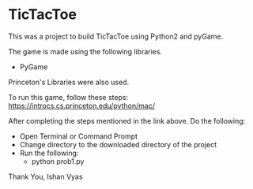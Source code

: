 # TicTacToe

This was a project to build TicTacToe using Python2 and pyGame.

The game is made using the following libraries.
- PyGame

Princeton's Libraries were also used.

To run this game, follow these steps:
https://introcs.cs.princeton.edu/python/mac/

After completing the steps mentioned in the link above. Do the following:
- Open Terminal or Command Prompt
- Change directory to the downloaded directory of the project
- Run the following:
  - python prob1.py

Thank You,
Ishan Vyas
